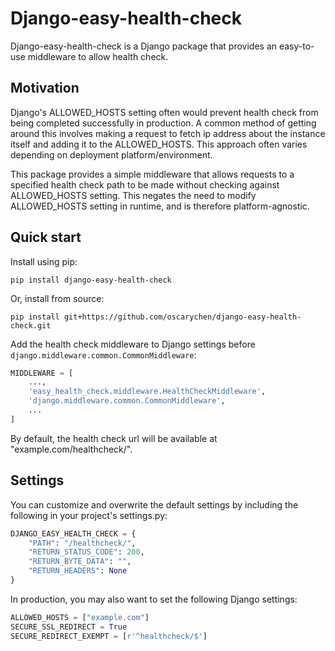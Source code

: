 # Django-easy-health-check

Django-easy-health-check is a Django package that provides an easy-to-use middleware to allow health check.

## Motivation

Django's ALLOWED_HOSTS setting often would prevent health check from being completed successfully in production. A
common method of getting around this involves making a request to fetch ip address about the instance itself and adding
it to the ALLOWED_HOSTS. This approach often varies depending on deployment platform/environment.

This package provides a simple middleware that allows requests to a specified health check path to be made without
checking against ALLOWED_HOSTS setting. This negates the need to modify ALLOWED_HOSTS setting in runtime, and is
therefore platform-agnostic.

## Quick start

Install using pip:

```
pip install django-easy-health-check
```

Or, install from source:

```commandline
pip install git+https://github.com/oscarychen/django-easy-health-check.git
```

Add the health check middleware to Django settings before `django.middleware.common.CommonMiddleware`:

```python
MIDDLEWARE = [
    ...,
    'easy_health_check.middleware.HealthCheckMiddleware',
    'django.middleware.common.CommonMiddleware',
    ...
]
```

By default, the health check url will be available at "example.com/healthcheck/".

## Settings

You can customize and overwrite the default settings by including the following in your project's settings.py:

```python
DJANGO_EASY_HEALTH_CHECK = {
    "PATH": "/healthcheck/",
    "RETURN_STATUS_CODE": 200,
    "RETURN_BYTE_DATA": "",
    "RETURN_HEADERS": None
}
```

In production, you may also want to set the following Django settings:

```python
ALLOWED_HOSTS = ["example.com"]
SECURE_SSL_REDIRECT = True
SECURE_REDIRECT_EXEMPT = [r'^healthcheck/$']
```